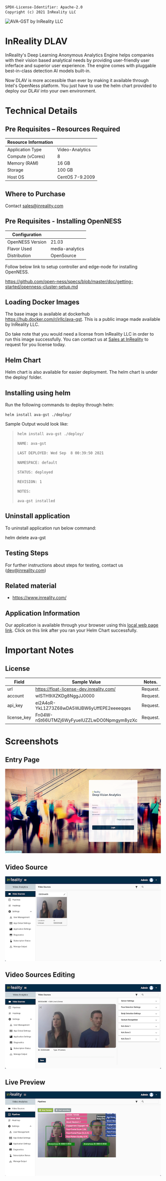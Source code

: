 ```text
SPDX-License-Identifier: Apache-2.0
Copyright (c) 2021 InReality LLC
```
<img src="https://media-exp1.licdn.com/dms/image/C4E0BAQG5Q1SR05amJg/company-logo_200_200/0/1519901343043?e=1639008000&v=beta&t=76nSvaqAh7_T8o4cwAzYvBvE6w095KSFtXo1iTQHB-M" 
     alt="AVA-GST by InReality LLC" width="120">
<h1>InReality DLAV</h1>
<p>
InReality's Deep Learning Anonymous Analytics Engine helps companies with their vision based analytical needs by providing user-friendly user inferface and superior user experience. The engine comes with pluggable best-in-class detection AI models built-in.
</p>
<p>
Now DLAV is more accessible than ever by making it available through Intel's OpenNess platform. You just have to use the helm chart provided to deploy our DLAV into your own environment.
</p>
<h1>Technical Details</h1>

## **Pre Requisites – Resources Required**

| **Resource Information**           |                      |
|------------------------------------|----------------------|
| Application Type                   | Video-Analytics		| 
| Compute  (vCores)                  | 8                    |  
| Memory (RAM)                       | 16 GB                |  
| Storage 				       | 100  GB              |  
| Host OS                            | CentOS 7-9.2009      | 
  
## **Where to Purchase**
Contact sales@inreality.com


## Pre Requisites - Installing OpenNESS
|**Configuration**                   |                       |
|  ----------------------------------|-----------------------|
| OpenNESS Version                   | 21.03		           |
| Flavor Used 					  | media-analytics	      |
| Distribution				       | OpenSource    	      |


Follow below link to setup controller and edge-node for installing OpenNESS.

https://github.com/open-ness/specs/blob/master/doc/getting-started/openness-cluster-setup.md


<h2>Loading Docker Images</h2>
<p>
The base image is available at dockerhub <a href="https://hub.docker.com/r/irllc/ava-gst">https://hub.docker.com/r/irllc/ava-gst</a>. This is a public image made available by InReality LLC.
</p>
<p>
Do take note that you would need a license from InReality LLC in order to run this image successfully. 
You can contact us at <a href="mailto:sales@inreality.com?">Sales at InReality</a> to request for you license today.
</p>


<h2>Helm Chart</h2>
<P>
Helm chart is also available for easier deployment. The helm chart is under the deploy/ folder.
</P>

## Installing <application name> using helm

Run the following commands to deploy  through helm:

`helm install ava-gst ./deploy/`

 Sample Output would look like:

> `helm install ava-gst ./deploy/`
>
> `NAME: ava-gst`
>
> `LAST DEPLOYED: Wed Sep  8 00:39:50 2021`
>
> `NAMESPACE: default`
>
> `STATUS: deployed`
>
> `REVISION: 1`
>
> `NOTES:`
>
> `ava-gst installed`	


## Uninstall <application name> application
To uninstall application run below command:

helm delete ava-gst

## Testing Steps
For further instructions about steps for testing, contact us (dev@inreality.com)

## **Related material**
* https://www.inreality.com/
     
<h2>Application Information</h2>
Our application is available through your browser using this <a href="http://localhost:8080/">local web page link</a>. Click on this link after you ran your Helm Chart successfully.
<br />
<h1>Important Notes</h1>
<h2>License</h2>
  
| Field         | Sample Value                                 | Notes.   |
| ------------- | ----------------------                       | -------  |
| url           | https://float-license-dev.inreality.com/     | Request. |
| account       | wlSTH9iXZKDg8NggJJ0000                       | Request. |
| api_key       | ei2A4oR-YkL1Z73Z68wDA5WJBW6yUffEPE2eeeeqqes  | Request. |
| license_key   | Fn04W-nSt66UTMZj6WyFyueIUZZLwDO0Npmgym8yzXc  | Request. |


<h1>Screenshots</h1>
<h2>Entry Page</h2>

![Screenshot](images/01_entry.png)


<h2>Video Source</h2>

![Screenshot](images/02_video_sources.png)

<h2>Video Sources Editing</h2>

![Screenshot](images/03_video_settings.png)

<h2>Live Preview</h2>

![Screenshot](images/04_live_preview.png)




